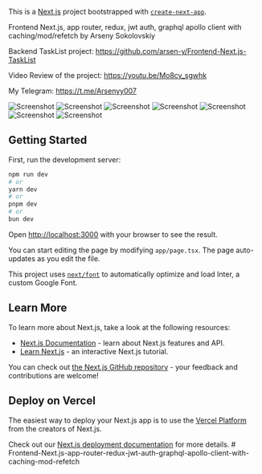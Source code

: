 This is a [Next.js](https://nextjs.org/) project bootstrapped with [`create-next-app`](https://github.com/vercel/next.js/tree/canary/packages/create-next-app).

Frontend Next.js, app router, redux, jwt auth, graphql apollo client with caching/mod/refetch
by Arseny Sokolovskiy

Backend TaskList project: https://github.com/arsen-y/Frontend-Next.js-TaskList

Video Review of the project: https://youtu.be/Mo8cy_sgwhk

My Telegram: https://t.me/Arsenyy007

![Screenshot](Screenshot_52.jpg)
![Screenshot](Screenshot_62.jpg)
![Screenshot](Screenshot_63.jpg)
![Screenshot](Screenshot_64.jpg)
![Screenshot](Screenshot_65.jpg)
![Screenshot](Screenshot_66.jpg)
![Screenshot](Screenshot_67.jpg)

## Getting Started

First, run the development server:

```bash
npm run dev
# or
yarn dev
# or
pnpm dev
# or
bun dev
```

Open [http://localhost:3000](http://localhost:3000) with your browser to see the result.

You can start editing the page by modifying `app/page.tsx`. The page auto-updates as you edit the file.

This project uses [`next/font`](https://nextjs.org/docs/basic-features/font-optimization) to automatically optimize and load Inter, a custom Google Font.

## Learn More

To learn more about Next.js, take a look at the following resources:

- [Next.js Documentation](https://nextjs.org/docs) - learn about Next.js features and API.
- [Learn Next.js](https://nextjs.org/learn) - an interactive Next.js tutorial.

You can check out [the Next.js GitHub repository](https://github.com/vercel/next.js/) - your feedback and contributions are welcome!

## Deploy on Vercel

The easiest way to deploy your Next.js app is to use the [Vercel Platform](https://vercel.com/new?utm_medium=default-template&filter=next.js&utm_source=create-next-app&utm_campaign=create-next-app-readme) from the creators of Next.js.

Check out our [Next.js deployment documentation](https://nextjs.org/docs/deployment) for more details.
#   F r o n t e n d - N e x t . j s - a p p - r o u t e r - r e d u x - j w t - a u t h - g r a p h q l - a p o l l o - c l i e n t - w i t h - c a c h i n g - m o d - r e f e t c h 
 
 
